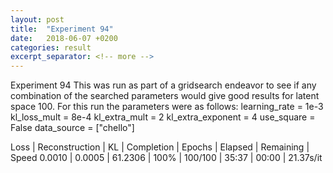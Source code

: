 ```yaml
---
layout: post
title:  "Experiment 94"
date:   2018-06-07 +0200
categories: result
excerpt_separator: <!-- more -->
---
```


<!-- more -->
Experiment 94
This was run as part of a gridsearch endeavor to see if any combination of the searched parameters would give good results for latent space 100.
For this run the parameters were as follows:
learning_rate = 1e-3
kl_loss_mult = 8e-4
kl_extra_mult = 2
kl_extra_exponent = 4
use_square = False
data_source = ["chello"]

Loss | Reconstruction | KL | Completion | Epochs | Elapsed | Remaining | Speed
0.0010 | 0.0005 | 61.2306 | 100% | 100/100 | 35:37 | 00:00 | 21.37s/it
